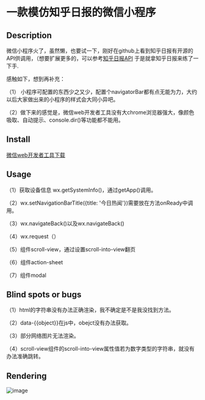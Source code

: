 # 一款模仿知乎日报的微信小程序

## Description
微信小程序火了，虽然懒，也要试一下，刚好在github上看到知乎日报有开源的API供调用，（想要扩展更多的，可以参考[知乎日报API](https://github.com/izzyleung/ZhihuDailyPurify)
于是就拿知乎日报来练了一下手.

感触如下，想到再补充：

（1） 小程序可配置的东西少之又少，配置个navigatorBar都有点无能为力，大约以后大家做出来的小程序的样式会大同小异吧。

（2）做下来的感觉是，微信web开发者工具没有大chrome浏览器强大，像颜色吸取、自动提示、console.dir()等功能都不能用。

## Install

[微信web开发者工具下载](https://mp.weixin.qq.com/debug/wxadoc/dev/devtools/download.html?t=1476197490095)

## Usage

（1）获取设备信息 wx.getSystemInfo()，通过getApp()调用。

（2）wx.setNavigationBarTitle({title: '今日热闻'})需要放在方法onReady中调用。

（3）wx.navigateBack()以及wx.navigateBack()

（4）wx.request（）

（5）组件scroll-view，通过设置scroll-into-view翻页

（6）组件action-sheet

（7）组件modal

## Blind spots or bugs

（1）html的字符串没有办法正确渲染，我不确定是不是我没找到方法。

（2）data-{{object}}在js中，obejct没有办法获取。

（3）部分网络图片无法渲染。

（4）scroll-view组件的scroll-into-view属性值若为数字类型的字符串，就没有办法准确跳转。

## Rendering
![image](https://github.com/susan-github/wechatApp-zhihu/blob/master/render.gif)

